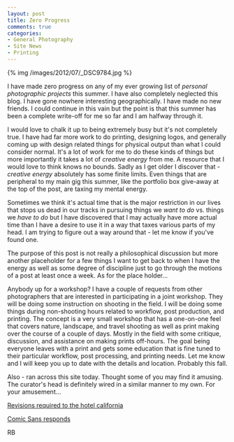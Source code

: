 ```yaml
---
layout: post
title: Zero Progress
comments: true
categories:
- General Photography
- Site News
- Printing
---
```

{% img  /images/2012/07/_DSC9784.jpg %}

I have made zero progress on any of my ever growing list of *personal photographic projects* this summer. I have also completely neglected this blog. I have gone nowhere interesting geographically. I have made no new friends. I could continue in this vain but the point is that this summer has been a complete write-off for me so far and I am halfway through it.

<!--more-->

I would love to chalk it up to being extremely busy but it's not completely true. I have had far more work to do printing, designing logos, and generally coming up with design related things for physical output than what I could consider normal. It's a lot of work for me to do these kinds of things but more importantly it takes a lot of *creative energy* from me. A resource that I would love to think knows no bounds. Sadly as I get older I discover that - *creative energy* absolutely has some finite limits. Even things that are peripheral to my main gig this summer, like the portfolio box give-away at the top of the post, are taxing my mental energy.

Sometimes we think it's actual time that is the major restriction in our lives that stops us dead in our tracks in pursuing things we *want to do* vs. things we *have to do* but I have discovered that I may actually have more actual time than I have a desire to use it in a way that taxes various parts of my head. I am trying to figure out a way around that - let me know if you've found one.

The purpose of this post is not really a philosophical discussion but more another placeholder for a few things I want to get back to when I have the energy as well as some degree of discipline just to go through the motions of a post at least once a week. As for the place holder… 

Anybody up for a workshop? I have a couple of requests from other photographers that are interested in participating in a joint workshop. They will be doing some instruction on shooting in the field. I will be doing some things during non-shooting hours related to workflow, post production, and printing. The concept is a very small workshop that has a one-on-one feel that covers nature, landscape, and travel shooting as well as print making over the course of a couple of days. Mostly in the field with some critique, discussion, and assistance on making prints off-hours. The goal being everyone leaves with a print and gets some education that is fine tuned to their particular workflow, post processing, and printing needs. Let me know and I will keep you up to date with the details and location. Probably this fall.

Also - ran across this site today. Thought some of you may find it amusing. The curator's head is definitely wired in a similar manner to my own. For your amusement…

[Revisions required to the hotel california](http://www.mcsweeneys.net/articles/changes-to-the-hotel-california-made-in-response-to-mr-henleys-recent-complaint)

[Comic Sans responds](http://www.mcsweeneys.net/articles/im-comic-sans-asshole)

RB

